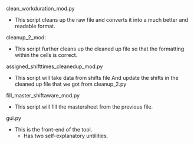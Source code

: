 clean_workduration_mod.py
- This script cleans up the raw file and converts it into a much better and readable format.

cleanup_2_mod:
- This script further cleans up the cleaned up file so that the formatting within the cells is correct.

assigned_shifttimes_cleanedup_mod.py
- This script will take data from shifts file And update the shifts in the cleaned up file that we got from cleanup_2.py

fill_master_shiftaware_mod.py
- This script will fill the mastersheet from the previous file.

gui.py
- This is the front-end of the tool.
  - Has two self-explanatory untilities.
